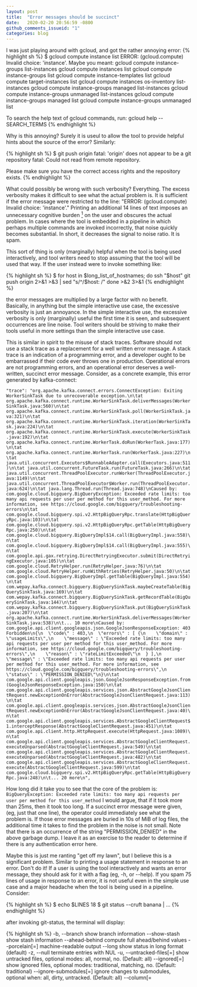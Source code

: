 ```yaml
---
layout: post
title:  "Error messages should be succinct"
date:   2020-02-20 20:56:59 -0800
github_comments_issueid: "1"
categories: blog
---
```


I was just playing around with gcloud, and got the rather annoying error:
{% highlight sh %}
$ gcloud compute instance list
ERROR: (gcloud.compute) Invalid choice: 'instance'.
Maybe you meant:
  gcloud compute instance-groups list-instances
  gcloud compute instances list
  gcloud compute instance-groups list
  gcloud compute instance-templates list
  gcloud compute target-instances list
  gcloud compute instances os-inventory list-instances
  gcloud compute instance-groups managed list-instances
  gcloud compute instance-groups unmanaged list-instances
  gcloud compute instance-groups managed list
  gcloud compute instance-groups unmanaged list

To search the help text of gcloud commands, run:
  gcloud help -- SEARCH_TERMS
{% endhighlight %}

Why is this annoying?  Surely it is useul to allow the tool to provide helpful
hints about the source of the error?  Similarly:

{% highlight sh %}
$ git push origin
fatal: 'origin' does not appear to be a git repository
fatal: Could not read from remote repository.

Please make sure you have the correct access rights
and the repository exists.
{% endhighlight %}

What could possibly be wrong with such verbosity?  Everything.
The excess verbosity makes it difficult to see what the actual
problem is.  It is sufficient if the error message were restricted
to the line: "ERROR: (gcloud.compute) Invalid choice: 'instance'."
Printing an additional 14 lines of text imposes an unnecessary
cognitive burden [^1] on the user and obscures the actual problem. In
cases where the tool is embedded in a pipeline in which perhaps multiple
commands are invoked incorrectly, that noise quickly becomes
substantial.  In short, it decreases the signal to noise ratio.
It is spam.

[^1]: You may chuckle at the thought that having to ignore 14 lines
    of text constitutes "cognitive burden".  If you do, I assume
    you've never been in a high-pressure outage in the middle of the
    night with too little sleep and too much coffee.

This sort of thing is only (marginally) helpful when the tool is
being used interactively, and tool writers need to stop assuming
that the tool will be used that way.  If the user instead
were to invoke something like:

{% highlight sh %}
$ for host in $long_list_of_hostnames; do
	ssh "$host" git push origin 2>&1 >&3 | sed "s/^/$host: /"
done >&2 3>&1
{% endhighlight %}

the error messages are multiplied by a large factor with
no benefit.  Basically, in anything but the simple interactive
use case, the excessive verbosity is just an annoyance.   In
the simple interactive use, the excessive verbosity is only (marginally) useful
the first time it is seen, and subsequent occurrences are line noise.
Tool writers should be striving to make their tools useful in more
settings than the simple interactive use case.

This is similar in spirit to the misuse of stack traces.  Software
should not use a stack trace as a replacement for a well written
error message.  A stack trace is an indication of a programming
error, and a developer ought to be embarrassed if their code ever
throws one in production. Operational errors are not programming errors,
and an operational error deserves a well-written, succinct error
message.  Consider, as a concrete example, this error generated
by kafka-connect:

`"trace": "org.apache.kafka.connect.errors.ConnectException: Exiting WorkerSinkTask due to unrecoverable exception.\n\tat org.apache.kafka.connect.runtime.WorkerSinkTask.deliverMessages(WorkerSinkTask.java:560)\n\tat org.apache.kafka.connect.runtime.WorkerSinkTask.poll(WorkerSinkTask.java:321)\n\tat org.apache.kafka.connect.runtime.WorkerSinkTask.iteration(WorkerSinkTask.java:224)\n\tat org.apache.kafka.connect.runtime.WorkerSinkTask.execute(WorkerSinkTask.java:192)\n\tat org.apache.kafka.connect.runtime.WorkerTask.doRun(WorkerTask.java:177)\n\tat org.apache.kafka.connect.runtime.WorkerTask.run(WorkerTask.java:227)\n\tat java.util.concurrent.Executors$RunnableAdapter.call(Executors.java:511)\n\tat java.util.concurrent.FutureTask.run(FutureTask.java:266)\n\tat java.util.concurrent.ThreadPoolExecutor.runWorker(ThreadPoolExecutor.java:1149)\n\tat java.util.concurrent.ThreadPoolExecutor$Worker.run(ThreadPoolExecutor.java:624)\n\tat java.lang.Thread.run(Thread.java:748)\nCaused by: com.google.cloud.bigquery.BigQueryException: Exceeded rate limits: too many api requests per user per method for this user_method. For more information, see https://cloud.google.com/bigquery/troubleshooting-errors\n\tat com.google.cloud.bigquery.spi.v2.HttpBigQueryRpc.translate(HttpBigQueryRpc.java:103)\n\tat com.google.cloud.bigquery.spi.v2.HttpBigQueryRpc.getTable(HttpBigQueryRpc.java:250)\n\tat com.google.cloud.bigquery.BigQueryImpl$14.call(BigQueryImpl.java:558)\n\tat com.google.cloud.bigquery.BigQueryImpl$14.call(BigQueryImpl.java:555)\n\tat com.google.api.gax.retrying.DirectRetryingExecutor.submit(DirectRetryingExecutor.java:105)\n\tat com.google.cloud.RetryHelper.run(RetryHelper.java:76)\n\tat com.google.cloud.RetryHelper.runWithRetries(RetryHelper.java:50)\n\tat com.google.cloud.bigquery.BigQueryImpl.getTable(BigQueryImpl.java:554)\n\tat com.wepay.kafka.connect.bigquery.BigQuerySinkTask.maybeCreateTable(BigQuerySinkTask.java:169)\n\tat com.wepay.kafka.connect.bigquery.BigQuerySinkTask.getRecordTable(BigQuerySinkTask.java:144)\n\tat com.wepay.kafka.connect.bigquery.BigQuerySinkTask.put(BigQuerySinkTask.java:207)\n\tat org.apache.kafka.connect.runtime.WorkerSinkTask.deliverMessages(WorkerSinkTask.java:538)\n\t... 10 more\nCaused by: com.google.api.client.googleapis.json.GoogleJsonResponseException: 403 Forbidden\n{\n  \"code\" : 403,\n  \"errors\" : [ {\n    \"domain\" : \"usageLimits\",\n    \"message\" : \"Exceeded rate limits: too many api requests per user per method for this user_method. For more information, see https://cloud.google.com/bigquery/troubleshooting-errors\",\n    \"reason\" : \"rateLimitExceeded\"\n  } ],\n  \"message\" : \"Exceeded rate limits: too many api requests per user per method for this user_method. For more information, see https://cloud.google.com/bigquery/troubleshooting-errors\",\n  \"status\" : \"PERMISSION_DENIED\"\n}\n\tat com.google.api.client.googleapis.json.GoogleJsonResponseException.from(GoogleJsonResponseException.java:150)\n\tat com.google.api.client.googleapis.services.json.AbstractGoogleJsonClientRequest.newExceptionOnError(AbstractGoogleJsonClientRequest.java:113)\n\tat com.google.api.client.googleapis.services.json.AbstractGoogleJsonClientRequest.newExceptionOnError(AbstractGoogleJsonClientRequest.java:40)\n\tat com.google.api.client.googleapis.services.AbstractGoogleClientRequest$1.interceptResponse(AbstractGoogleClientRequest.java:451)\n\tat com.google.api.client.http.HttpRequest.execute(HttpRequest.java:1089)\n\tat com.google.api.client.googleapis.services.AbstractGoogleClientRequest.executeUnparsed(AbstractGoogleClientRequest.java:549)\n\tat com.google.api.client.googleapis.services.AbstractGoogleClientRequest.executeUnparsed(AbstractGoogleClientRequest.java:482)\n\tat com.google.api.client.googleapis.services.AbstractGoogleClientRequest.execute(AbstractGoogleClientRequest.java:599)\n\tat com.google.cloud.bigquery.spi.v2.HttpBigQueryRpc.getTable(HttpBigQueryRpc.java:248)\n\t... 20 more\n",`

How long did it take you to see that the core of the problem is:
`BigQueryException: Exceeded rate limits: too many api requests per user per method for this user_method`
I would argue, that if it took more than 25ms, then it took too long.  If a succinct
error message were given, (eg, just that one line), the operator could
immediately see what the problem is.  If those error messages are buried
in 10s of MiB of log files, the additional time it takes to find the problem
in the noise is not small.  Note that there is an occurrence
of the string "PERMISSION_DENIED" in the above garbage dump.  I leave
it as an exercise to the reader to determine if there is any authentication
error here.


Maybe this is just me ranting "get off my lawn", but I believe
this is a significant problem.  Similar to printing a usage
statement in response to an error.  Don't do it!  If a user
is using the tool interactively and wants an error message,
they should ask for it with a flag (eg, -h, or --help).
If you spam 75 lines of usage in response to an error,
it is not useful even in the simple use case and a major
headache when the tool is being used in a pipeline.
Consider:

{% highlight sh %}
$ echo $LINES
18
$ git status --cruft banana | ...
{% endhighlight %}

after invoking git-status, the terminal will display:

{% highlight sh %}
    -b, --branch          show branch information
    --show-stash          show stash information
    --ahead-behind        compute full ahead/behind values
    --porcelain[=<version>]
                          machine-readable output
    --long                show status in long format (default)
    -z, --null            terminate entries with NUL
    -u, --untracked-files[=<mode>]
                          show untracked files, optional modes: all, normal, no. (Default: all)
    --ignored[=<mode>]    show ignored files, optional modes: traditional, matching, no. (Default: traditional)
    --ignore-submodules[=<when>]
                          ignore changes to submodules, optional when: all, dirty, untracked. (Default: all)
    --column[=<style>]    list untracked files in columns
    --no-renames          do not detect renames
    -M, --find-renames[=<n>]
                          detect renames, optionally set similarity index

$
{% endhighlight %}

What does `--porcelain` and `--untracked-files` have to do with
this error?  Absolutely nothing, so why am I being told about them?
Clearly some error occurred, but it would be much easier if the
error message stating that `--cruft` is an unrecognized option were
still visible.  Suspecting that there's probaly some useful information
at the top of the output, the user might reasonably run:

{% highlight sh %}
$ git status --cruft banana | head
{% endhighlight %}

but that's no good because the usage statement was treated as an error message
and written to stderr!  So now the user has to do:

{% highlight sh %}
$ git status --cruft banana 2>&1 | head
{% endhighlight %}

In this case, the tool writer made a half-baked attempt to fix this
problem, and when the tool is invoked in the simplest case the error
message is piped to a pager to avoid the scroll-off.  But that's
just weird, because suddenly the error stream is being redirected,
misleading the user into believing that the error message was printed
to stdout!  But when the output is being post-processed in a pipeline,
the error message goes to stderr.  This is a violation of the
principle of least surprise.  The tool has made it difficult to see
what the error message is, rather than bringing it to the attention
of the user.

In short, assume your users are semi-competent beings who can type
'-h' if they need to and are able to understand the implications
of a simple error message like "permission denied".  You are not
writing a tutorial; you are provided a description of the error
that occurred.  Make it succinct.  Don't write out a bunch of useless
verbiage that will almost always be ignored.
